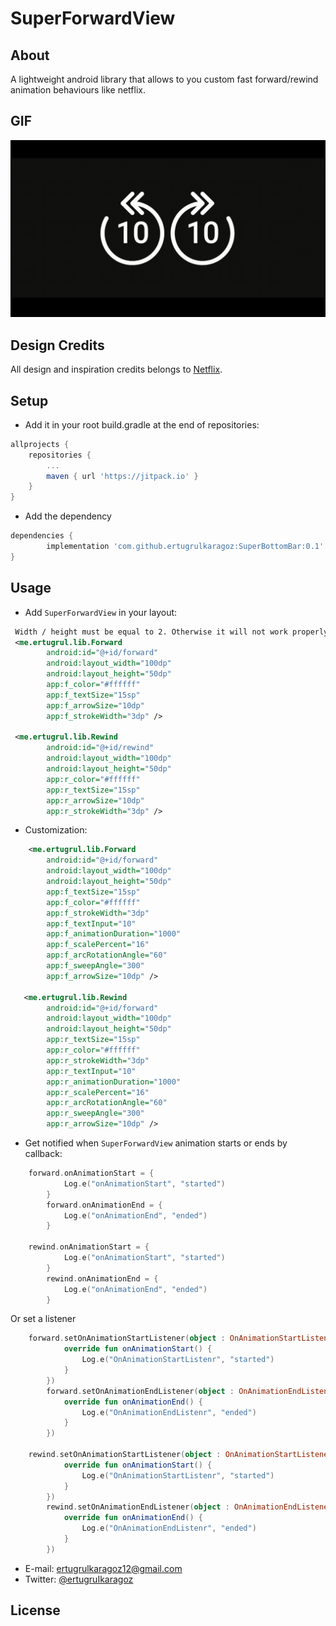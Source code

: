 # SuperForwardView

## About
A lightweight android library that allows to you custom fast forward/rewind animation behaviours like netflix.

## GIF
<img src="https://github.com/ertugrulkaragoz/SuperForwardRewind/blob/master/GIF/SuperForwardRewind.gif"/>

## Design Credits
All design and inspiration credits belongs to [Netflix](https://play.google.com/store/apps/details?id=com.netflix.mediaclient&hl=tr).


## Setup
- Add it in your root build.gradle at the end of repositories:
```gradle
allprojects {
	repositories {
		...
		maven { url 'https://jitpack.io' }
	}
}
```
- Add the dependency
```gradle
dependencies {
        implementation 'com.github.ertugrulkaragoz:SuperBottomBar:0.1'
}
```

## Usage

- Add `SuperForwardView` in your layout:
```xml
 Width / height must be equal to 2. Otherwise it will not work properly.
 <me.ertugrul.lib.Forward
        android:id="@+id/forward"
        android:layout_width="100dp"
        android:layout_height="50dp"
        app:f_color="#ffffff"
        app:f_textSize="15sp"
        app:f_arrowSize="10dp"
        app:f_strokeWidth="3dp" />

 <me.ertugrul.lib.Rewind
        android:id="@+id/rewind"
        android:layout_width="100dp"
        android:layout_height="50dp"
        app:r_color="#ffffff"
        app:r_textSize="15sp"
        app:r_arrowSize="10dp"
        app:r_strokeWidth="3dp" />
```
-   Customization:
```xml
    <me.ertugrul.lib.Forward
        android:id="@+id/forward"
        android:layout_width="100dp"
        android:layout_height="50dp"
        app:f_textSize="15sp"
        app:f_color="#ffffff"
        app:f_strokeWidth="3dp"
        app:f_textInput="10"
        app:f_animationDuration="1000"
        app:f_scalePercent="16"
        app:f_arcRotationAngle="60"
        app:f_sweepAngle="300"
        app:f_arrowSize="10dp" />

   <me.ertugrul.lib.Rewind
        android:id="@+id/forward"
        android:layout_width="100dp"
        android:layout_height="50dp"
        app:r_textSize="15sp"
        app:r_color="#ffffff"
        app:r_strokeWidth="3dp"
        app:r_textInput="10"
        app:r_animationDuration="1000"
        app:r_scalePercent="16"
        app:r_arcRotationAngle="60"
        app:r_sweepAngle="300"
        app:r_arrowSize="10dp" />
```

-   Get notified when `SuperForwardView` animation starts or ends by callback:
```kotlin
	forward.onAnimationStart = {
            Log.e("onAnimationStart", "started")
        }
        forward.onAnimationEnd = {
            Log.e("onAnimationEnd", "ended")
        }
	
	rewind.onAnimationStart = {
            Log.e("onAnimationStart", "started")
        }
        rewind.onAnimationEnd = {
            Log.e("onAnimationEnd", "ended")
        }
```
Or set a listener
```kotlin 
	forward.setOnAnimationStartListener(object : OnAnimationStartListener {
            override fun onAnimationStart() {
                Log.e("OnAnimationStartListenr", "started")
            }
        })
        forward.setOnAnimationEndListener(object : OnAnimationEndListener {
            override fun onAnimationEnd() {
                Log.e("OnAnimationEndListenr", "ended")
            }
        })
	
	rewind.setOnAnimationStartListener(object : OnAnimationStartListener {
            override fun onAnimationStart() {
                Log.e("OnAnimationStartListenr", "started")
            }
        })
        rewind.setOnAnimationEndListener(object : OnAnimationEndListener {
            override fun onAnimationEnd() {
                Log.e("OnAnimationEndListenr", "ended")
            }
        })
```



- E-mail: ertugrulkaragoz12@gmail.com
- Twitter: [@ertugruIkaragoz](https://twitter.com/ertugruIkaragoz)

## License
